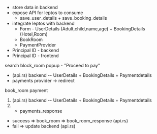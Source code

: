 
- store data in backend 
- expose API for leptos to consume
  - save_user_details + save_booking_details
- integrate leptos with backend
  - Form - UserDetails (Adult,child,name,age) + BookingDetails (Hotel,Room)
  - BookRoom
  - PaymentProvider
- Principal ID - backend
- Principal ID - frontend

search 
block_room
  popup - "Proceed to pay" 
  - (api.rs) backend -- UserDetails + BookingDetails + Paymentdetails
  - payments provider -> redirect


book_room
payment


1. (api.rs) backend -- UserDetails + BookingDetails + Paymentdetails
2. - payments_response
- success => book_room => book_room_response (api.rs)
- fail => update backend (api.rs)